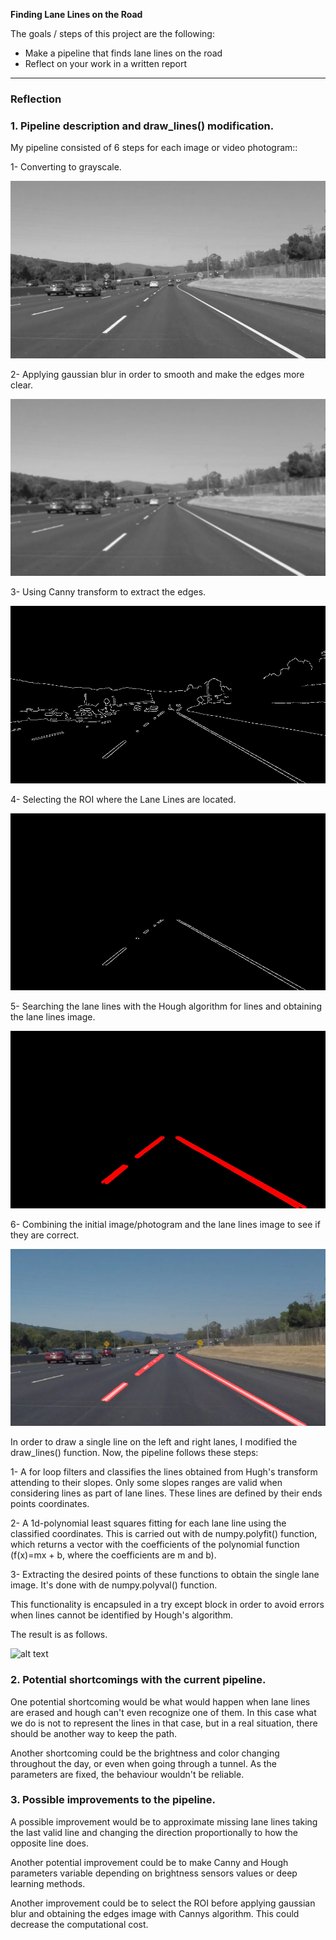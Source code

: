 **Finding Lane Lines on the Road**

The goals / steps of this project are the following:
* Make a pipeline that finds lane lines on the road
* Reflect on your work in a written report


[//]: # (Image References)

[image1]: ./test_images_output/gray_solidWhiteCurve.jpg "Grayscale"
[image2]: ./test_images_output/blur_gray_solidWhiteCurve.jpg "Blurred grayscale"
[image3]: ./test_images_output/edges_solidWhiteCurve.jpg "Edges"
[image4]: ./test_images_output/ROI_edges_solidWhiteCurve.jpg "ROI edges"
[image5]: ./test_images_output/lines_img_solidWhiteCurve.jpg "Lane lines"
[image6]: ./test_images_output/lane_lines_img_solidWhiteCurve.jpg "Image with lane lines"
[image7]: ./test_images_output/solidWhitewCurve.jpg "Image with unified lane lines"
---

### Reflection

### 1. Pipeline description and draw_lines() modification.

My pipeline consisted of 6 steps for each image or video photogram::

1- Converting to grayscale.

![alt text][image1]

2- Applying gaussian blur in order to smooth and make the edges more clear.

![alt text][image2]

3- Using Canny transform to extract the edges.

![alt text][image3]

4- Selecting the ROI  where the Lane Lines are located.

![alt text][image4]

5- Searching the lane lines with the Hough algorithm for lines and obtaining the
lane lines image.

![alt text][image5]

6- Combining the initial image/photogram and the lane lines image to see if they are
correct.

![alt text][image6]



In order to draw a single line on the left and right lanes, I modified the draw_lines()
function. Now, the pipeline follows these steps:

1-  A for loop filters and classifies the lines obtained from Hugh's
transform attending to their slopes. Only some slopes ranges are valid when
considering lines as part of lane lines. These lines are defined by their ends points
coordinates.

2- A 1d-polynomial least squares fitting for each lane line using the classified coordinates.
This is carried out with de numpy.polyfit() function, which returns a vector with the coefficients
of the polynomial function (f(x)=mx + b, where the coefficients are m and b).

3- Extracting the desired points of these functions to obtain the single lane
image. It's done with de numpy.polyval() function.

This functionality is encapsuled in a try except block in order to avoid
errors when lines cannot be identified by Hough's algorithm.

The result is as follows.

![alt text][image7]


### 2. Potential shortcomings with the current pipeline.


One potential shortcoming would be what would happen when lane lines are erased and
hough can't even recognize one of them. In this case what we do is not to represent
the lines in that case, but in a real situation, there should be another way
to keep the path.

Another shortcoming could be the brightness and color changing throughout the day, or
even when going through a tunnel. As the parameters are fixed, the behaviour
wouldn't be reliable.


### 3. Possible improvements to the pipeline.

A possible improvement would be to approximate missing lane lines taking the
last valid line and changing the direction proportionally to how the opposite
line does.

Another potential improvement could be to make Canny and Hough parameters
variable depending on brightness sensors values or deep learning methods.

Another improvement could be to select the ROI before applying gaussian blur
and obtaining the edges image with Cannys algorithm. This could decrease the
computational cost.
